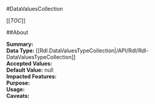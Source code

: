 #DataValuesCollection

[[_TOC_]]

##About

**Summary:**   
**Data Type:** [[Rdl.DataValuesTypeCollection|/API/Rdl/Rdl-DataValuesTypeCollection]]  
**Accepted Values:**   
**Default Value:** null  
**Impacted Features:**   
**Purpose:**   
**Usage:**   
**Caveats:**   

